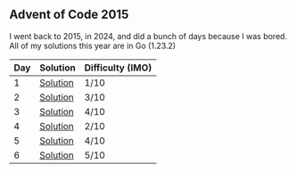 ## Advent of Code 2015

I went back to 2015, in 2024, and did a bunch of days because I was bored.
All of my solutions this year are in Go (1.23.2)

| Day | Solution                        | Difficulty (IMO) |
| --- | ------------------------------- | ---------------- |
| 1   | [Solution](/2015/day-1/main.go) | 1/10             |
| 2   | [Solution](/2015/day-2/main.go) | 3/10             |
| 3   | [Solution](/2015/day-3/main.go) | 4/10             |
| 4   | [Solution](/2015/day-4/main.go) | 2/10             |
| 5   | [Solution](/2015/day-5/main.go) | 4/10             |
| 6   | [Solution](/2015/day-6/main.go) | 5/10             |
